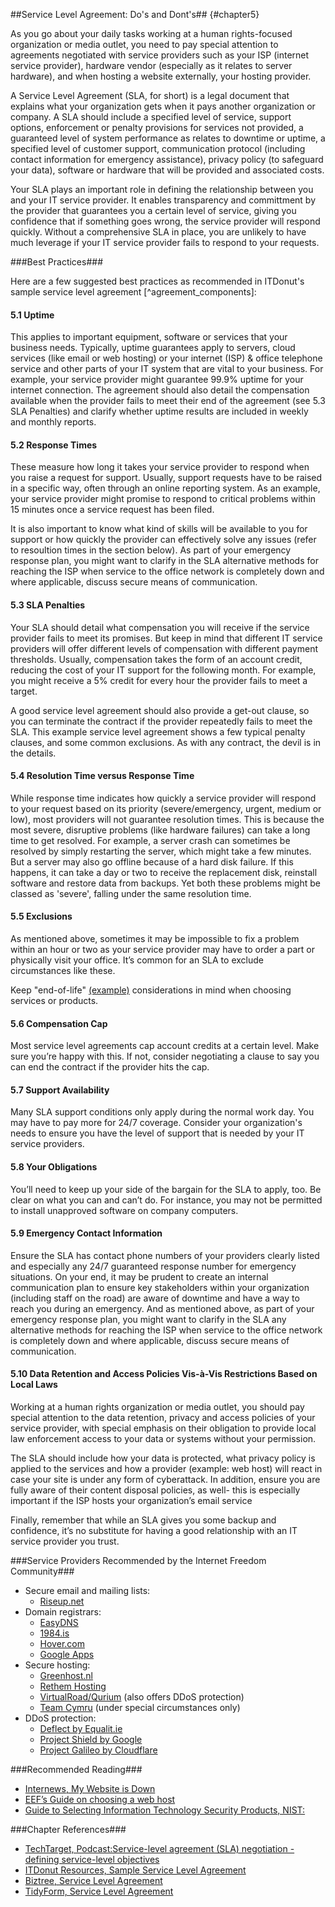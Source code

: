 ##Service Level Agreement: Do's and Dont's## {#chapter5}

As you go about your daily tasks working at a human rights-focused organization or media outlet, you need to pay special attention to agreements negotiated with service providers such as your ISP (internet service provider), hardware vendor (especially as it relates to server hardware), and when hosting a website externally, your hosting provider.

A Service Level Agreement (SLA, for short) is a legal document that explains what your organization gets when it pays another organization or company. A SLA should include a specified level of service, support options, enforcement or penalty provisions for services not provided, a guaranteed level of system performance as relates to downtime or uptime, a specified level of customer support, communication protocol (including contact information for emergency assistance), privacy policy (to safeguard your data), software or hardware that will be provided and associated costs.

Your SLA plays an important role in defining the relationship between you and your IT service provider. It enables transparency and committment by the provider that guarantees you a certain level of service, giving you confidence that if something goes wrong, the service provider will respond quickly. Without a comprehensive SLA in place, you are unlikely to have much leverage if your IT service provider fails to respond to your requests.

###Best Practices###

Here are a few suggested best practices as recommended in ITDonut's sample service level agreement [^agreement_components]:

#### 5.1 Uptime ####

This applies to important equipment, software or services that your business needs. Typically, uptime guarantees apply to servers, cloud services (like email or web hosting) or your internet (ISP) & office telephone service and other parts of your IT system that are vital to your business. For example, your service provider might guarantee 99.9% uptime for your internet connection. The agreement should also detail the compensation available when the provider fails to meet their end of the agreement (see 5.3 SLA Penalties) and clarify whether uptime results are included in weekly and monthly reports.

#### 5.2 Response Times ####

These measure how long it takes your service provider to respond when you raise a request for support. Usually, support requests have to be raised in a specific way, often through an online reporting system. As an example, your service provider might promise to respond to critical problems within 15 minutes once a service request has been filed.

It is also important to know what kind of skills will be available to you for support or how quickly the provider can effectively solve any issues (refer to resoultion times in the section below). As part of your emergency response plan, you might want to clarify in the SLA alternative methods for reaching the ISP when service to the office network is completely down and where applicable, discuss secure means of communication. 



#### 5.3 SLA Penalties ####

Your SLA should detail what compensation you will receive if the service provider fails to meet its promises. But keep in mind that different IT service providers will offer different levels of compensation with different payment thresholds. Usually, compensation takes the form of an account credit, reducing the cost of your IT support for the following month. For example, you might receive a 5% credit for every hour the provider fails to meet a target.

A good service level agreement should also provide a get-out clause, so you can terminate the contract if the provider repeatedly fails to meet the SLA. This example service level agreement shows a few typical penalty clauses, and some common exclusions. As with any contract, the devil is in the details.

#### 5.4 Resolution Time versus Response Time ####

While response time indicates how quickly a service provider will respond to your request based on its priority (severe/emergency, urgent, medium or low), most providers will not guarantee resolution times. This is because the most severe, disruptive problems (like hardware failures) can take a long time to get resolved. For example, a server crash can sometimes be resolved by simply restarting the server, which might take a few minutes. But a server may also go offline because of a hard disk failure. If this happens, it can take a day or two to receive the replacement disk, reinstall software and restore data from backups. Yet both these problems might be classed as 'severe', falling under the same resolution time.

#### 5.5 Exclusions ####

As mentioned above, sometimes it may be impossible to fix a problem within an hour or two as your service provider may have to order a part or physically visit your office. It’s common for an SLA to exclude circumstances like these. 

Keep "end-of-life" [(example)](https://www.google.com/chrome/devices/eol.html) considerations in mind when choosing services or products. 

#### 5.6 Compensation Cap ####

Most service level agreements cap account credits at a certain level. Make sure you’re happy with this. If not, consider negotiating a clause to say you can end the contract if the provider hits the cap.

#### 5.7 Support Availability ####

Many SLA support conditions only apply during the normal work day. You may have to pay more for 24/7 coverage. Consider your organization's needs to ensure you have the level of support that is needed by your IT service providers.

#### 5.8 Your Obligations ####

You’ll need to keep up your side of the bargain for the SLA to apply, too. Be clear on what you can and can’t do. For instance, you may not be permitted to install unapproved software on company computers.

#### 5.9 Emergency Contact Information ####

Ensure the SLA has contact phone numbers of your providers clearly listed and especially any 24/7 guaranteed response number for emergency situations. On your end, it may be prudent to create an internal communication plan to ensure key stakeholders within your organization (including staff on the road) are aware of downtime and have a way to reach you during an emergency. And as mentioned above, as part of your emergency response plan, you might want to clarify in the SLA any alternative methods for reaching the ISP when service to the office network is completely down and where applicable, discuss secure means of communication.

#### 5.10 Data Retention and Access Policies Vis-à-Vis Restrictions Based on Local Laws ####

Working at a human rights organization or media outlet, you should pay special attention to the data retention, privacy and access policies of your service provider, with special emphasis on their obligation to provide local law enforcement access to your data or systems without your permission.

The SLA should include how your data is protected, what privacy policy is applied to the services and how a provider (example: web host) will react in case your site is under any form of cyberattack. In addition, ensure you are fully aware of their content disposal policies, as well- this is especially important if the ISP hosts your organization’s email service 



Finally, remember that while an SLA gives you some backup and confidence, it’s no substitute for having a good relationship with an IT service provider you trust.

###Service Providers Recommended by the Internet Freedom Community###

- Secure email and mailing lists:
    - [Riseup.net](https://Riseup.net)
- Domain registrars:
    - [EasyDNS](https://web.easydns.com)
    - [1984.is](https://www.1984.is)
    - [Hover.com](https://www.hover.com)
    - [Google Apps](https://support.google.com/a/answer/53929?hl=en)
- Secure hosting:
    - [Greenhost.nl](https://greenhost.net)
    - [Rethem Hosting](http://www.rethemhosting.net/)
    - [VirtualRoad/Qurium](https://www.qurium.org/services/) (also offers DDoS protection)
    - [Team Cymru](http://www.team-cymru.org) (under special circumstances only)
- DDoS protection:
    - [Deflect by Equalit.ie](https://www.deflect.ca)
    - [Project Shield by Google](https://projectshield.withgoogle.com/public) 
    - [Project Galileo by Cloudflare](https://www.cloudflare.com/galileo)


###Recommended Reading###

- [Internews, My Website is Down](https://github.com/OpenInternet/MyWebsiteIsDown/blob/master/MyWebsiteIsDown.md)
- [EEF’s Guide on choosing a web host](https://www.eff.org/keeping-your-site-alive/choosing-a-web-host)
- [Guide to Selecting Information Technology Security Products, NIST:](http://csrc.nist.gov/publications/nistpubs/800-36/NIST-SP800-36.pdf)

###Chapter References###

- [TechTarget, Podcast:Service-level agreement (SLA) negotiation - defining service-level objectives](http://searchstorage.techtarget.com/feature/Service-level-agreement-SLA-negotiation-Defining-service-level-objectives)
- [ITDonut Resources, Sample Service Level Agreement](http://www.itdonut.co.uk/it/it-support/it-support-contracts/sample-service-level-agreement)
- [Biztree, Service Level Agreement](http://www.biztree.com/doc/service-level-agreement-D778)
- [TidyForm, Service Level Agreement](http://www.tidyform.com/service-level-agreement.html)
